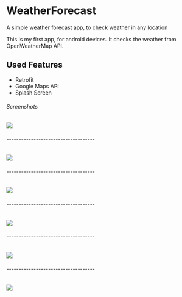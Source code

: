 # WeatherForecast
A simple weather forecast app, to check weather in any location

This is my first app, for android devices. It checks the weather from OpenWeatherMap API.

## Used Features

- Retrofit
- Google Maps API
- Splash Screen

###### Screenshots

  ![](https://github.com/watermelon-mann/WeatherForecast/blob/master/Screenshot_2020-12-12-17-32-45-846_com.example.lesson48.jpg)
  
###### ------------------------------------  
  
  ![](https://github.com/watermelon-mann/WeatherForecast/blob/master/Screenshot_2020-12-12-17-32-52-773_com.example.lesson48.jpg)  
###### ------------------------------------  
  
  ![](https://github.com/watermelon-mann/WeatherForecast/blob/master/Screenshot_2020-12-12-17-32-58-571_com.example.lesson48.jpg)  
###### ------------------------------------  
  
  ![](https://github.com/watermelon-mann/WeatherForecast/blob/master/Screenshot_2020-12-12-17-33-12-347_com.example.lesson48.jpg)  
###### ------------------------------------  
  
  ![](https://github.com/watermelon-mann/WeatherForecast/blob/master/Screenshot_2020-12-12-17-33-20-446_com.example.lesson48.jpg)  
###### ------------------------------------  
  
  ![](https://github.com/watermelon-mann/WeatherForecast/blob/master/Screenshot_2020-12-12-17-33-48-360_com.example.lesson48.jpg)


